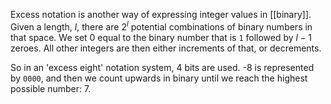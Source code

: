 Excess notation is another way of expressing integer values in [[binary]]. Given a length, $l$, there are $2^l$ potential combinations of binary numbers in that space. We set 0 equal to the binary number that is `1` followed by $l-1$ zeroes. All other integers are then either increments of that, or decrements.

So in an 'excess eight' notation system, 4 bits are used. -8 is represented by `0000`, and then we count upwards in binary until we reach the highest possible number: 7.